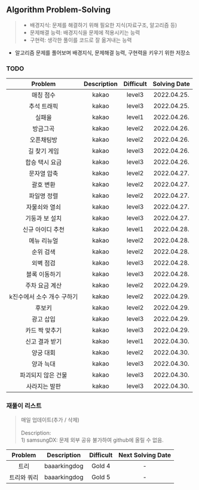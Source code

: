 ## Algorithm Problem-Solving
>- 배경지식: 문제를 해결하기 위해 필요한 지식(자료구조, 알고리즘 등)
>- 문제해결 능력: 배경지식을 문제에 적용시키는 능력
>- 구현력: 생각한 풀이를 코드로 잘 옮겨내는 능력

- 알고리즘 문제를 풀어보며 배경지식, 문제해결 능력, 구현력을 키우기 위한 저장소

### TODO
| Problem | Description | Difficult | Solving Date |
|:---------:|:---------:|:-----------:|:-----------:|
| 매칭 점수 | kakao | level3 | 2022.04.25. |
| 추석 트래픽 | kakao | level3 | 2022.04.25. |
| 실패율 | kakao | level1 | 2022.04.26. |
| 방금그곡 | kakao | level2 | 2022.04.26. |
| 오픈채팅방 | kakao | level2 | 2022.04.26. |
| 길 찾기 게임 | kakao | level3 | 2022.04.26. |
| 합승 택시 요금 | kakao | level3 | 2022.04.26. |
| 문자열 압축 | kakao | level2 | 2022.04.27. |
| 괄호 변환 | kakao | level2 | 2022.04.27. |
| 파일명 정렬 | kakao | level2 | 2022.04.27. |
| 자물쇠와 열쇠 | kakao | level3 | 2022.04.27. |
| 기둥과 보 설치 | kakao | level3 | 2022.04.27. |
| 신규 아이디 추천 | kakao | level1 | 2022.04.28. |
| 메뉴 리뉴얼 | kakao | level2 | 2022.04.28. |
| 순위 검색 | kakao | level2 | 2022.04.28. |
| 외벽 점검 | kakao | level3 | 2022.04.28. |
| 블록 이동하기 | kakao | level3 | 2022.04.28. |
| 주차 요금 계산 | kakao | level2 | 2022.04.29. |
| k진수에서 소수 개수 구하기 | kakao | level2 | 2022.04.29. |
| 후보키 | kakao | level2 | 2022.04.29. |
| 광고 삽입 | kakao | level3 | 2022.04.29. |
| 카드 짝 맞추기 | kakao | level3 | 2022.04.29. |
| 신고 결과 받기 | kakao | level1 | 2022.04.30. |
| 양궁 대회 | kakao | level2 | 2022.04.30. |
| 양과 늑대 | kakao | level3 | 2022.04.30. |
| 파괴되지 않은 건물 | kakao | level3 | 2022.04.30. |
| 사라지는 발판 | kakao | level3 | 2022.04.30. |


### 재풀이 리스트
>매일 업데이트(추가 / 삭제)
><br>
><br>Description: 
> <br>1) samsungDX: 문제 외부 공유 불가하여 github에 올릴 수 없음.

| Problem | Description | Difficult | Next Solving Date |
|:---------:|:---------:|:-----------:|:-----------:|
| 트리 | baaarkingdog | Gold 4 | - |
| 트리와 쿼리 | baaarkingdog | Gold 5 | - |
